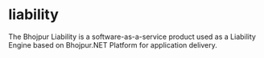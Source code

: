 # liability
The Bhojpur Liability is a software-as-a-service product used as a Liability Engine based on Bhojpur.NET Platform for application delivery.
